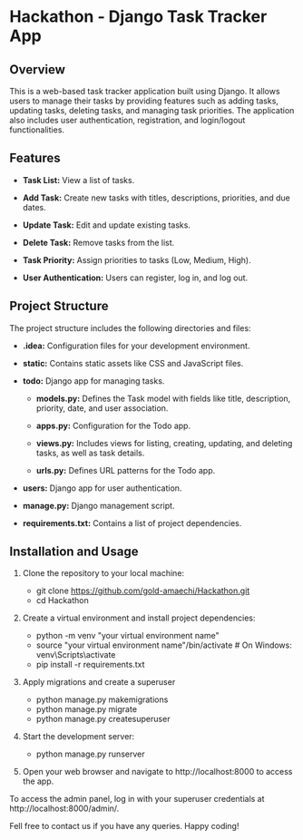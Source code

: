 # Hackathon - Django Task Tracker App

## Overview

This is a web-based task tracker application built using Django. It allows users to manage their tasks by providing features such as adding tasks, updating tasks, deleting tasks, and managing task priorities. The application also includes user authentication, registration, and login/logout functionalities.

## Features

- **Task List:** View a list of tasks.

- **Add Task:** Create new tasks with titles, descriptions, priorities, and due dates.

- **Update Task:** Edit and update existing tasks.

- **Delete Task:** Remove tasks from the list.

- **Task Priority:** Assign priorities to tasks (Low, Medium, High).

- **User Authentication:** Users can register, log in, and log out.

## Project Structure

The project structure includes the following directories and files:

- **.idea:** Configuration files for your development environment.

- **static:** Contains static assets like CSS and JavaScript files.

- **todo:** Django app for managing tasks.

  - **models.py:** Defines the Task model with fields like title, description, priority, date, and user association.

  - **apps.py:** Configuration for the Todo app.

  - **views.py:** Includes views for listing, creating, updating, and deleting tasks, as well as task details.

  - **urls.py:** Defines URL patterns for the Todo app.

- **users:** Django app for user authentication.

- **manage.py:** Django management script.
  
- **requirements.txt:** Contains a list of project dependencies.

## Installation and Usage

1. Clone the repository to your local machine:
   - git clone https://github.com/gold-amaechi/Hackathon.git
   - cd Hackathon

2. Create a virtual environment and install project dependencies:
    - python -m venv "your virtual environment name"
    - source "your virtual environment name"/bin/activate  # On Windows: venv\Scripts\activate
    - pip install -r requirements.txt

3. Apply migrations and create a superuser
    - python manage.py makemigrations
    - python manage.py migrate
    - python manage.py createsuperuser

4. Start the development server:
    - python manage.py runserver

6. Open your web browser and navigate to http://localhost:8000 to access the app.

To access the admin panel, log in with your superuser credentials at http://localhost:8000/admin/.

Fell free to contact us if you have any queries.
Happy coding!
